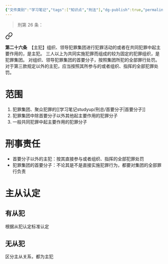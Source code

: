 ```yaml
---
{"文件类别":"学习笔记","tags":["知识点","刑法"],"dg-publish":true,"permalink":"/学习笔记studyup/刑总/主犯/","dgPassFrontmatter":true,"created":"2024-11-03T15:18:38.392+08:00","updated":"2024-11-03T15:32:38.530+08:00"}
---
```


>刑第 26 条：
<div class="transclusion internal-embed is-loaded"><a class="markdown-embed-link" href="////#t26" aria-label="Open link"><svg xmlns="http://www.w3.org/2000/svg" width="24" height="24" viewBox="0 0 24 24" fill="none" stroke="currentColor" stroke-width="2" stroke-linecap="round" stroke-linejoin="round" class="svg-icon lucide-link"><path d="M10 13a5 5 0 0 0 7.54.54l3-3a5 5 0 0 0-7.07-7.07l-1.72 1.71"></path><path d="M14 11a5 5 0 0 0-7.54-.54l-3 3a5 5 0 0 0 7.07 7.07l1.71-1.71"></path></svg></a><div class="markdown-embed">



**第二十六条**　【主犯】组织、领导犯罪集团进行犯罪活动的或者在共同犯罪中起主要作用的，是主犯。
三人以上为共同实施犯罪而组成的较为固定的犯罪组织，是犯罪集团。
对组织、领导犯罪集团的首要分子，按照集团所犯的全部罪行处罚。
对于第三款规定以外的主犯，应当按照其所参与的或者组织、指挥的全部犯罪处罚。 

</div></div>

# 范围
1. 犯罪集团、聚众犯罪的[[学习笔记studyup/刑总/首要分子\|首要分子]]
2. 犯罪集团中除首要分子以外其他起主要作用的犯罪分子
3. 一般共同犯罪中起主要作用的犯罪分子
# 刑事责任
- 首要分子以外的主犯：按其直接参与或者组织、指挥的全部犯罪处罚
- 犯罪集团的首要分子：不论其是不是直接实施犯罪行为，都要对集团的全部罪行负责
# 主从认定
## 有从犯
根据从犯认定标准认定
## 无从犯
区分主从关系，都为主犯